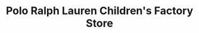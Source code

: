 ---
title: "Polo Ralph Lauren Children's Factory Store"
url: /orlando/polo-ralph-lauren-childrens-factory-store/
shop: clothes
---